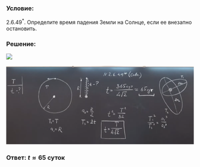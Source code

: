 ###  Условие: 

$2.6.49^*.$ Определите время падения Земли на Солнце, если ее внезапно остановить. 

###  Решение: 

![](https://www.youtube.com/embed/VwKomsy1vD0) 

![|1690x709, 67%](../../img/2.6.49/01.png) 

###  Ответ: $t \approx 65$ суток 

### 
